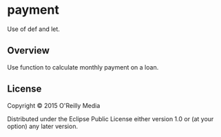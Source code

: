 # payment

Use of def and let.

## Overview

Use function to calculate monthly payment on a loan.

## License

Copyright © 2015 O'Reilly Media

Distributed under the Eclipse Public License either version 1.0 or (at your option) any later version.
